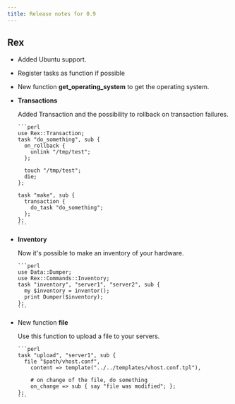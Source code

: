 ```yaml
---
title: Release notes for 0.9
---
```


## Rex

-   Added Ubuntu support.

-   Register tasks as function if possible

-   New function **get\_operating\_system** to get the operating system.

-   **Transactions**

    Added Transaction and the possibility to rollback on transaction failures.

        ```perl
        use Rex::Transaction;
        task "do_something", sub {
          on_rollback {
            unlink "/tmp/test";
          };
        
          touch "/tmp/test";
          die;
        };
        
        task "make", sub {
          transaction {
            do_task "do_something";
          };
        };
        ```

-   **Inventory**

    Now it's possible to make an inventory of your hardware.

        ```perl
        use Data::Dumper;
        use Rex::Commands::Inventory;
        task "inventory", "server1", "server2", sub {
          my $inventory = inventor();
          print Dumper($inventory);
        };
        ```

-   New function **file**

    Use this function to upload a file to your servers.

        ```perl
        task "upload", "server1", sub {
          file "$path/vhost.conf",
            content => template("../../templates/vhost.conf.tpl"),
        
            # on change of the file, do something
            on_change => sub { say "file was modified"; };
        };
        ```


